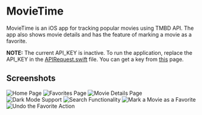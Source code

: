 # MovieTime

MovieTime is an iOS app for tracking popular movies using TMBD API. The app also shows movie details and has the feature of marking a movie as a favorite. 

**NOTE:** The current API_KEY is inactive. To run the application, replace the API_KEY in the [APIRequest.swift](MovieTime/Models/APIRequest.swift) file. You can get a key from [this](https://developers.themoviedb.org) page.

## Screenshots

![Home Page](/screenshots/1.png?raw=true)
![Favorites Page](/screenshots/2.png?raw=true)
![Movie Details Page](/screenshots/3.png?raw=true)
![Dark Mode Support](/screenshots/4.png?raw=true)
![Search Functionality](/screenshots/5.png?raw=true)
![Mark a Movie as a Favorite](/screenshots/6.png?raw=true)
![Undo the Favorite Action](/screenshots/7.png?raw=true)
